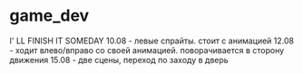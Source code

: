 # game_dev
I' LL FINISH IT SOMEDAY
10.08 - левые спрайты. стоит с анимацией
12.08 - ходит влево/вправо со своей анимацией. поворачивается в сторону движения
15.08 - две сцены, переход по заходу в дверь
